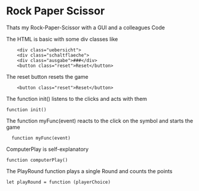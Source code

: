 # Rock Paper Scissor

Thats my Rock-Paper-Scissor with a GUI and a colleagues Code

The HTML is basic with some div classes like

```
    <div class="uebersicht">
    <div class="schaltflaeche">
    <div class="ausgabe">###</div>
    <button class="reset">Reset</button>
```

The reset button resets the game

```
    <button class="reset">Reset</button>
```

The function init() listens to the clicks and acts with them

```
function init()
```

The function myFunc(event) reacts to the click on the symbol and starts the game

```
  function myFunc(event)
```

ComputerPlay is self-explanatory

```
function computerPlay()
```

The PlayRound function plays a single Round and counts the points

```
let playRound = function (playerChoice)
```
